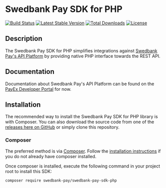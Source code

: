 # Swedbank Pay SDK for PHP

[![Build Status][travis-badge]][travis]
[![Latest Stable Version][version-badge]][packagist]
[![Total Downloads][downloads-badge]][packagist]
[![License][license-badge]][packagist]

## Description

The Swedbank Pay SDK for PHP simplifies integrations against
[Swedbank Pay's API Platform][api] by providing native PHP interface towards
the REST API.

## Documentation

Documentation about Swedbank Pay's API Platform can be found on the
[PayEx Developer Portal][api] for now.

## Installation

The recommended way to install the Swedbank Pay SDK for PHP library is with
Composer. You can also download the source code from one of the
[releases here on GitHub][releases] or simply clone this repository.

### Composer

The preferred method is via [Composer][composer]. Follow the
[installation instructions][composer-intro] if you do not already have
composer installed.

Once composer is installed, execute the following command in your project root
to install this SDK:

```sh
composer require swedbank-pay/swedbank-pay-sdk-php
```

  [travis]:           https://travis-ci.org/SwedbankPay/swedbank-pay-sdk-php
  [travis-badge]:     https://travis-ci.org/SwedbankPay/swedbank-pay-sdk-php.svg?branch=master
  [api]:              https://developer.payex.com/xwiki/wiki/developer/view/Main/ecommerce/
  [releases]:         https://travis-ci.org/SwedbankPay/swedbank-pay-sdk-php/releases
  [composer]:         https://getcomposer.org
  [composer-intro]:   https://getcomposer.org/doc/00-intro.md
  [version-badge]:    https://poser.pugx.org/swedbank-pay/swedbank-pay-sdk-php/version
  [downloads-badge]:  https://poser.pugx.org/swedbank-pay/swedbank-pay-sdk-php/downloads
  [license-badge]:    https://poser.pugx.org/swedbank-pay/swedbank-pay-sdk-php/license
  [packagist]:        https://packagist.org/packages/swedbank-pay/swedbank-pay-sdk-php
